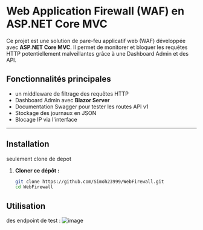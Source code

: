 # Web Application Firewall (WAF) en ASP.NET Core MVC

Ce projet est une solution de pare-feu applicatif web (WAF) développée avec **ASP.NET Core MVC**. Il permet de monitorer et bloquer les requêtes HTTP potentiellement malveillantes grâce à une Dashboard Admin et des API.

## Fonctionnalités principales

- un middleware de filtrage des requêtes HTTP
- Dashboard Admin avec **Blazor Server**
- Documentation Swagger pour tester les routes API v1
- Stockage des journaux en JSON
- Blocage IP via l'interface

---


## Installation
seulement clone de depot
1. **Cloner ce dépôt :**
   ```bash
   git clone https://github.com/Simoh23999/WebFirewall.git
   cd WebFirewall


## Utilisation
des endpoint de test :
![image](https://github.com/user-attachments/assets/9a519838-4dbf-44cb-99d0-a6f957e5c8be)





